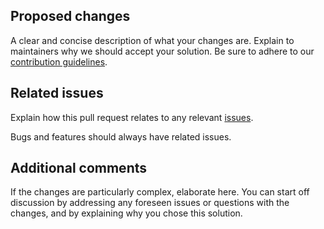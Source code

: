 ## Proposed changes

A clear and concise description of what your changes are. Explain to maintainers
why we should accept your solution. Be sure to adhere to our
[contribution guidelines](https://github.com/LastTalon/lasttalon.dev/blob/master/CONTRIBUTING.md).

## Related issues

Explain how this pull request relates to any relevant
[issues](https://github.com/LastTalon/lasttalon.dev/issues).

Bugs and features should always have related issues.

## Additional comments

If the changes are particularly complex, elaborate here. You can start off
discussion by addressing any foreseen issues or questions with the changes, and
by explaining why you chose this solution.

